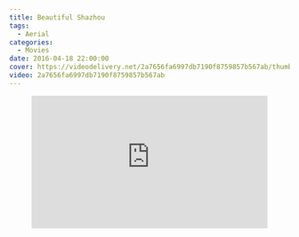 ```yaml
---
title: Beautiful Shazhou
tags:
  - Aerial
categories:
  - Movies
date: 2016-04-18 22:00:00
cover: https://videodelivery.net/2a7656fa6997db7190f8759857b567ab/thumbnails/thumbnail.jpg?time=2m56s
video: 2a7656fa6997db7190f8759857b567ab
---
```


<figure>
  <div style="position: relative; padding-top: 56.25%;"><iframe src="https://iframe.videodelivery.net/2a7656fa6997db7190f8759857b567ab?poster=https%3A%2F%2Fvideodelivery.net%2F2a7656fa6997db7190f8759857b567ab%2Fthumbnails%2Fthumbnail.jpg%3Ftime%3D2m56s%26height%3D600" style="border: none; position: absolute; top: 0; left: 0; height: 100%; width: 100%;" allow="accelerometer; gyroscope; autoplay; encrypted-media; picture-in-picture;" allowfullscreen="true"></iframe></div>
</figure>
